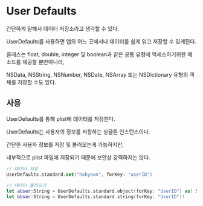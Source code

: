 # User Defaults

간단하게 말해서 데이터 저장소라고 생각할 수 있다.

UserDefaults를 사용하면 앱의 어느 곳에서나 데이터를 쉽게 읽고 저장할 수 있게된다.

클래스는 float, double, integer 및 boolean과 같은 공통 유형에 액세스하기위한 메소드를 제공할 뿐만아니라,

NSData, NSString, NSNumber, NSDate, NSArray 또는 NSDictionary 유형의 객체를 저장할 수도 있다.

## 사용

UserDefaults를 통해 plist에 데이터를 저장한다.

UserDefaults는 사용자의 정보를 저장하는 싱글톤 인스턴스이다.

간단한 사용자 정보를 저장 및 불러오는게 가능하지만,

내부적으로 plist 파일에 저장되기 때문에 보안상 강력하지는 않다.

```swift
// 데이터 저장
UserDefaults.standard.set("hohyeon", forKey: "userID")
    
// 데이터 불러오기
let aUser:String = UserDefaults.standard.object(forKey: "UserID") as! String 
let bUser:String = UserDefaults.standard.string(forKey: "UserID")!
```